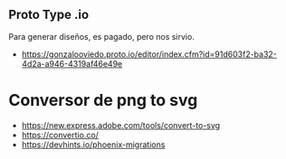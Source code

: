 ## Proto Type .io

Para generar diseños, es pagado, pero nos sirvio.

* https://gonzalooviedo.proto.io/editor/index.cfm?id=91d603f2-ba32-4d2a-a946-4319af46e49e

# Conversor de png to svg

* https://new.express.adobe.com/tools/convert-to-svg
* https://convertio.co/
* https://devhints.io/phoenix-migrations